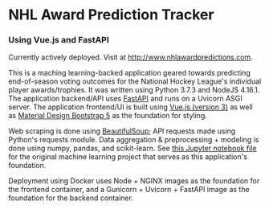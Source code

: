 # NHL Award Prediction Tracker
### Using Vue.js and FastAPI

Currently actively deployed.  Visit at http://www.nhlawardpredictions.com.

This is a maching learning-backed application geared towards predicting end-of-season voting outcomes for the National Hockey League's individual player awards/trophies.  It was written using Python 3.7.3 and NodeJS 4.16.1.  The application backend/API uses [FastAPI](https://fastapi.tiangolo.com/) and runs on a Uvicorn ASGI server.  The application frontend/UI is built using [Vue.js (version 3)](https://v3.vuejs.org/) as well as [Material Design Bootstrap 5](https://mdbootstrap.com/) as the foundation for styling.

Web scraping is done using [BeautifulSoup](https://www.crummy.com/software/BeautifulSoup/); API requests made using Python's requests module.  Data aggregation & preprocessing + modeling is done using numpy, pandas, and scikit-learn.  See [this Jupyter notebook file](https://nbviewer.jupyter.org/github/jfbriggs/nhl_norris_voting/blob/master/NorrisTrophyVoting.ipynb) for the original machine learning project that serves as this application's foundation.

Deployment using Docker uses Node + NGINX images as the foundation for the frontend container, and a Gunicorn + Uvicorn + FastAPI image as the foundation for the backend container.
